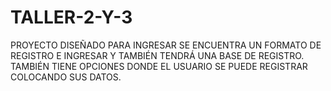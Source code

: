 # TALLER-2-Y-3

PROYECTO DISEÑADO PARA INGRESAR 
SE ENCUENTRA UN FORMATO DE REGISTRO E INGRESAR Y TAMBIÉN TENDRÁ UNA BASE DE REGISTRO. TAMBIÉN TIENE OPCIONES DONDE EL USUARIO SE PUEDE REGISTRAR COLOCANDO SUS DATOS.

